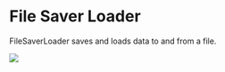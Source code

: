# File Saver Loader

FileSaverLoader saves and loads data to and from a file.

![](images/FileSaverLoader.png)